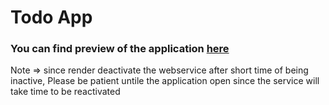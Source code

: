 # Todo App

### You can find preview of the application [here](https://smc.onrender.com/)
Note => since render deactivate the webservice after short time of being inactive, Please be patient untile the application open since the service will take time to be reactivated
